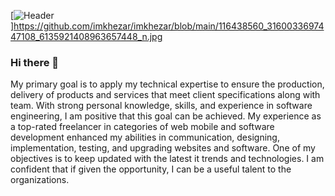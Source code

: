 [![Header](https://raw.githubusercontent.com/MartinHeinz/<OWNER>/<OWNER>/readme_header.png "Header")]https://github.com/imkhezar/imkhezar/blob/main/116438560_3160033697447108_6135921408963657448_n.jpg


### Hi there 👋
My primary goal is to apply my technical expertise to ensure the production, delivery of products and services that meet client specifications along with team. With strong personal knowledge, skills, and experience in software engineering, I am positive that this goal can be achieved. My experience as a top-rated freelancer in categories of web mobile and software development enhanced my abilities in communication, designing, implementation, testing, and upgrading websites and software. One of my objectives is to keep updated with the latest it trends and technologies. I am confident that if given the opportunity, I can be a useful talent to the organizations.

<!--
**imkhezar/imkhezar** is a ✨ _special_ ✨ repository because its `README.md` (this file) appears on your GitHub profile.

Here are some ideas to get you started:

- 🔭 I’m currently working on ...
- 🌱 I’m currently learning ...
- 👯 I’m looking to collaborate on ...
- 🤔 I’m looking for help with ...
- 💬 Ask me about ...
- 📫 How to reach me: ...
- 😄 Pronouns: ...
- ⚡ Fun fact: ...
-->
